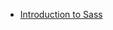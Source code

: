 - [Introduction to Sass](https://frontend.turing.io/lessons/module-2/introduction-to-sass.html?ads_cmpid=6451354298&ads_adid=76255849919&ads_matchtype=b&ads_network=g&ads_creative=378042327747&utm_term=&ads_targetid=dsa-19959388920&utm_campaign=&utm_source=adwords&utm_medium=ppc&ttv=2&gclid=CjwKCAjwlZf3BRABEiwA8Q0qq0x8REVgAqZi3wIpqFwSWtLzJwMon1idCWej0Sd_z3oafVc5htne3RoCKQAQAvD_BwE)